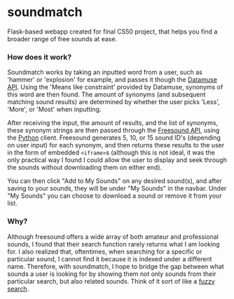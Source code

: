 # soundmatch
Flask-based webapp created for final CS50 project, that helps you find a broader range of free sounds at ease.

### How does it work?
Soundmatch works by taking an inputted word from a user, such as 'hammer' or 'explosion' for example, and passes it though the <a href="https://www.datamuse.com/api/">Datamuse API</a>. Using the 'Means like constraint' provided by Datamuse, synonyms of this word are then found. The amount of synonyms (and subsequent matching sound results) are determined by whether the user picks 'Less', 'More', or 'Most' when inputting. 

After receiving the input, the amount of results, and the list of synonyms, these synonym strings are then passed through the <a href="https://freesound.org/apiv2/">Freesound API</a>, using the <a href="https://github.com/MTG/freesound-python">Python</a> client. Freesound generates 5, 10, or 15 sound ID's (depending on user input) for each synonym, and then returns these results to the user in the form of embedded `<iframe>`s (although this is not ideal, it was the only practical way I found I could allow the user to display and seek through the sounds without downloading them on either end). 

You can then click "Add to My Sounds" on any desired sound(s), and after saving to your sounds, they will be under "My Sounds" in the navbar. Under "My Sounds" you can choose to download a sound or remove it from your list.


### Why?
Although freesound offers a wide array of both amateur and professional sounds, I found that their search function rarely returns what I am looking for. I also realized that, oftentimes, when searching for a specific or particular sound, I cannot find it because it is indexed under a different name. Therefore, with soundmatch, I hope to bridge the gap between what sounds a user is looking for by showing them not only sounds from their particular search, but also related sounds. Think of it sort of like a <a href="https://en.wikipedia.org/wiki/Approximate_string_matching">fuzzy search</a>.

